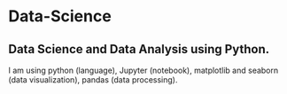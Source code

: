 # Data-Science

## Data Science and Data Analysis using Python.

I am using python (language), Jupyter (notebook), matplotlib and seaborn (data visualization), pandas  (data processing).
